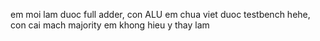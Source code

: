 em moi lam duoc full adder, con ALU em chua viet duoc testbench hehe, con cai mach majority em khong hieu y thay lam 
